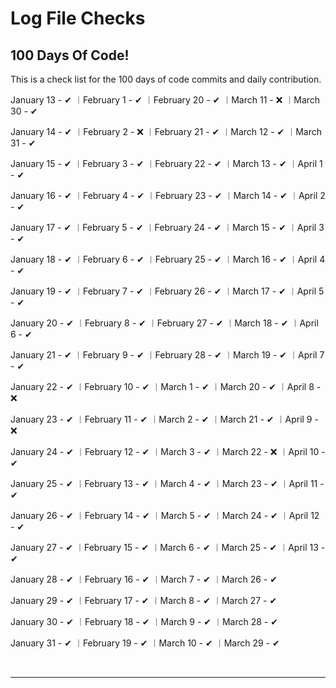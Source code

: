 # Log File Checks    
          

## 100 Days Of Code!

This is a check list for the 100 days of code commits and daily contribution.
<br>

January 13 - ✔  ︱February 1 - ✔  ︱February 20 - ✔ ︱March 11 - ❌ ︱March 30 - ✔
 
January 14 - ✔  ︱February 2 - ❌ ︱February 21 - ✔ ︱March 12 - ✔  ︱March 31 - ✔

January 15 - ✔  ︱February 3 - ✔  ︱February 22 - ✔ ︱March 13 - ✔  ︱April 1 - ✔

January 16 - ✔  ︱February 4 - ✔  ︱February 23 - ✔ ︱March 14 - ✔  ︱April 2 - ✔ 

January 17 - ✔  ︱February 5 - ✔  ︱February 24 - ✔ ︱March 15 - ✔  ︱April 3 - ✔

January 18 - ✔  ︱February 6 - ✔  ︱February 25 - ✔ ︱March 16 - ✔  ︱April 4 - ✔
 
January 19 - ✔  ︱February 7 - ✔  ︱February 26 - ✔ ︱March 17 - ✔  ︱April 5 - ✔

January 20 - ✔  ︱February 8 - ✔  ︱February 27 - ✔ ︱March 18 - ✔  ︱April 6 - ✔

January 21 - ✔  ︱February 9 - ✔  ︱February 28 - ✔ ︱March 19 - ✔  ︱April 7 - ✔

January 22 - ✔  ︱February 10 - ✔ ︱March 1 - ✔ ︱March 20 - ✔      ︱April 8 - ❌

January 23 - ✔  ︱February 11 - ✔ ︱March 2 - ✔ ︱March 21 - ✔      ︱April 9 - ❌

January 24 - ✔  ︱February 12 - ✔ ︱March 3 - ✔ ︱March 22 - ❌     ︱April 10 - ✔

January 25 - ✔  ︱February 13 - ✔ ︱March 4 - ✔ ︱March 23 - ✔      ︱April 11 - ✔

January 26 - ✔  ︱February 14 - ✔ ︱March 5 - ✔ ︱March 24 - ✔      ︱April 12 - ✔

January 27 - ✔  ︱February 15 - ✔ ︱March 6 - ✔ ︱March 25 - ✔      ︱April 13 - ✔

January 28 - ✔  ︱February 16 - ✔ ︱March 7 - ✔ ︱March 26 - ✔

January 29 - ✔  ︱February 17 - ✔ ︱March 8 - ✔ ︱March 27 - ✔

January 30 - ✔  ︱February 18 - ✔ ︱March 9 - ✔ ︱March 28 - ✔

January 31 - ✔  ︱February 19 - ✔ ︱March 10 - ✔ ︱March 29 - ✔

<br>
<hr>
